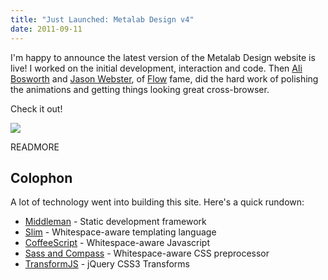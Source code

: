 ```yaml
--- 
title: "Just Launched: Metalab Design v4"
date: 2011-09-11
---
```


[Ali Bosworth]: http://twitter.com/#!/alibosworth
[Jason Webster]: http://twitter.com/#!/jasonswebster
[Flow]: http://www.getflow.com/
[Middleman]: http://middlemanapp.com
[Slim]: http://slim-lang.com/
[CoffeeScript]: http://jashkenas.github.com/coffee-script/
[Sass and Compass]: http://compass-style.org/
[TransformJS]: http://transformjs.strobeapp.com/

I'm happy to announce the latest version of the Metalab Design website is live! I worked on the initial development, interaction and code. Then [Ali Bosworth] and [Jason Webster], of [Flow] fame, did the hard work of polishing the animations and getting things looking great cross-browser.

Check it out!

<a href="http://metalabdesign.com"><img src="http://src.sencha.io/-30/http://awardwinningfjords.com/images/metalab.jpg"></a>

READMORE

## Colophon

A lot of technology went into building this site. Here's a quick rundown:

* [Middleman] - Static development framework
* [Slim] - Whitespace-aware templating language
* [CoffeeScript] - Whitespace-aware Javascript
* [Sass and Compass] - Whitespace-aware CSS preprocessor
* [TransformJS] - jQuery CSS3 Transforms